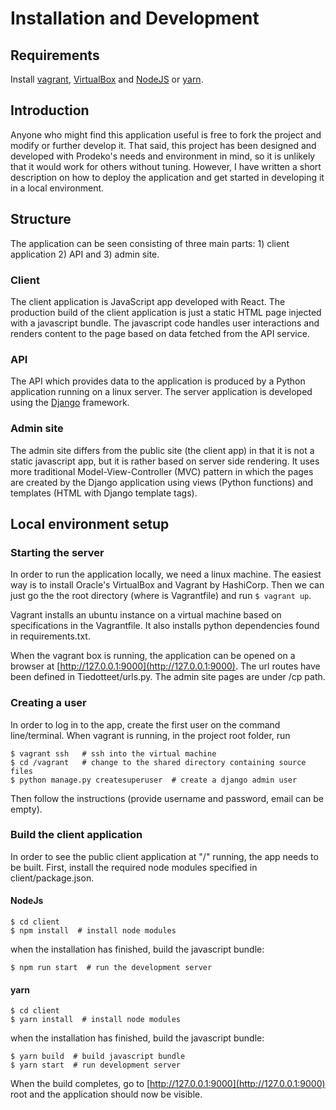 # Installation and Development

## Requirements
Install [vagrant](https://www.vagrantup.com/),  [VirtualBox](https://www.virtualbox.org/) and [NodeJS](https://nodejs.org/en/) or [yarn](https://yarnpkg.com/en/).

## Introduction
Anyone who might find this application useful is free to fork the project and
modify or further develop it. That said, this project has been designed and
developed with Prodeko's needs and environment in mind, so it is unlikely that
it would work for others without tuning. However, I have written a short
description on how to deploy the application and get started in developing it in
a local environment.

## Structure
The application can be seen consisting of three main parts: 1) client application 2) API and 3) admin site.

### Client
The client application is JavaScript app developed with React. The production build of
the client application is just a static HTML page injected with a javascript bundle.
The javascript code handles user interactions and renders content to the page based
on data fetched from the API service.

### API
The API which provides data to the application is produced by a Python application
running on a linux server. The server application is developed using the [Django](https://www.djangoproject.com/) framework.

### Admin site
The admin site differs from the public site (the client app) in that it is not a static
javascript app, but it is rather based on server side rendering. It uses more traditional
Model-View-Controller (MVC) pattern in which the pages are created by the Django application
using views (Python functions) and templates (HTML with Django template tags).

## Local environment setup
### Starting the server
In order to run the application locally, we need a linux machine. The easiest way is
to install Oracle's VirtualBox and Vagrant by HashiCorp. Then we can just go the the root
directory (where is Vagrantfile) and run `$ vagrant up`.

Vagrant installs an ubuntu instance on a virtual machine based
on specifications in the Vagrantfile. It also installs python dependencies found in
requirements.txt.

When the vagrant box is running, the application can be opened on a browser at
[http://127.0.0.1:9000](http://127.0.0.1:9000). The url routes have been defined
in Tiedotteet/urls.py. The admin site pages are under /cp path.


### Creating a user
In order to log in to the app, create the first user on the command line/terminal.
When vagrant is running, in the project root folder, run
```
$ vagrant ssh   # ssh into the virtual machine
$ cd /vagrant   # change to the shared directory containing source files
$ python manage.py createsuperuser  # create a django admin user
```  
Then follow the instructions (provide username and password, email can be empty).


### Build the client application
In order to see the public client application at "/" running, the app needs to be built.
First, install the required node modules specified in client/package.json.

#### NodeJs
```
$ cd client
$ npm install  # install node modules
```
when the installation has finished, build the javascript bundle:
```
$ npm run start  # run the development server
```

#### yarn
```
$ cd client
$ yarn install  # install node modules
```
when the installation has finished, build the javascript bundle:
```
$ yarn build  # build javascript bundle
$ yarn start  # run development server
```

When the build completes, go to [http://127.0.0.1:9000](http://127.0.0.1:9000) root
and the application should now be visible.
